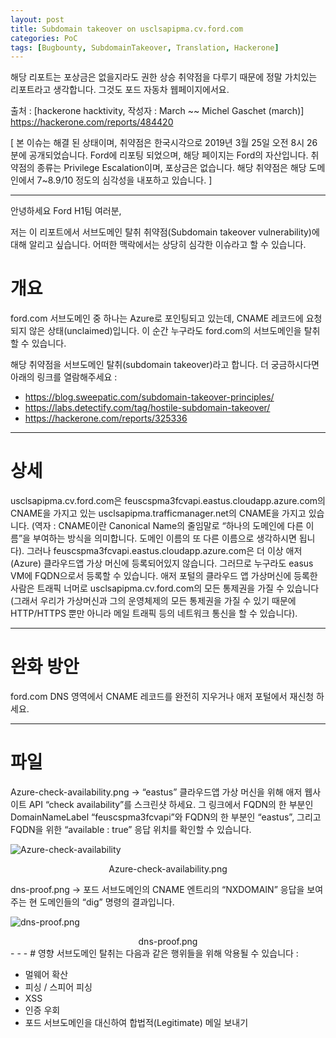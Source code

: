 ```yaml
---
layout: post
title: Subdomain takeover on usclsapipma.cv.ford.com
categories: PoC
tags: [Bugbounty, SubdomainTakeover, Translation, Hackerone]
---
```

해당 리포트는 포상금은 없을지라도 권한 상승 취약점을 다루기 때문에 정말 가치있는 리포트라고 생각합니다. 그것도 포드 자동차 웹페이지에서요.

출처 : [hackerone hacktivity, 작성자 : March ~~ Michel Gaschet (march)] https://hackerone.com/reports/484420

[ 본 이슈는 해결 된 상태이며, 취약점은 한국시각으로 2019년 3월 25일 오전 8시 26분에 공개되었습니다. Ford에 리포팅 되었으며, 해당 페이지는 Ford의 자산입니다. 취약점의 종류는 Privilege Escalation이며, 포상금은 없습니다. 해당 취약점은 해당 도메인에서 7~8.9/10 정도의 심각성을 내포하고 있습니다. ]
- - -
안녕하세요 Ford H1팀 여러분,

저는 이 리포트에서 서브도메인 탈취 취약점(Subdomain takeover vulnerability)에 대해 알리고 싶습니다. 어떠한 맥락에서는 상당히 심각한 이슈라고 할 수 있습니다.

# 개요
ford.com 서브도메인 중 하나는 Azure로 포인팅되고 있는데, CNAME 레코드에 요청되지 않은 상태(unclaimed)입니다. 이 순간 누구라도 ford.com의 서브도메인을 탈취할 수 있습니다.

해당 취약점을 서브도메인 탈취(subdomain takeover)라고 합니다. 더 궁금하시다면 아래의 링크를 열람해주세요 :
* https://blog.sweepatic.com/subdomain-takeover-principles/
* https://labs.detectify.com/tag/hostile-subdomain-takeover/
* https://hackerone.com/reports/325336
- - -
# 상세
usclsapipma.cv.ford.com은 feuscspma3fcvapi.eastus.cloudapp.azure.com의 CNAME을 가지고 있는 usclsapipma.trafficmanager.net의 CNAME을 가지고 있습니다. (역자 : CNAME이란 Canonical Name의 줄임말로 “하나의 도메인에 다른 이름”을 부여하는 방식을 의미합니다. 도메인 이름의 또 다른 이름으로 생각하시면 됩니다). 그러나 feuscspma3fcvapi.eastus.cloudapp.azure.com은 더 이상 애저(Azure) 클라우드앱 가상 머신에 등록되어있지 않습니다. 그러므로 누구라도 easus VM에 FQDN으로서 등록할 수 있습니다. 애저 포털의 클라우드 앱 가상머신에 등록한 사람은 트래픽 너머로 usclsapipma.cv.ford.com의 모든 통제권을 가질 수 있습니다(그래서 우리가 가상머신과 그의 운영체제의 모든 통제권을 가질 수 있기 때문에 HTTP/HTTPS 뿐만 아니라 메일 트래픽 등의 네트워크 통신을 할 수 있습니다).
- - -
# 완화 방안
ford.com DNS 영역에서 CNAME 레코드를 완전히 지우거나 애저 포털에서 재신청 하세요.
- - -
# 파일
Azure-check-availability.png -> “eastus” 클라우드앱 가상 머신을 위해 애저 웹사이트 API “check availability”를 스크린샷 하세요. 그 링크에서 FQDN의 한 부분인 DomainNameLabel “feuscspma3fcvapi”와 FQDN의 한 부분인 “eastus”, 그리고 FQDN을 위한 “available : true” 응답 위치를 확인할 수 있습니다.

![Azure-check-availability]({{site.baseurl}}/images/Azure-check-availability.png)
<center>Azure-check-availability.png</center>

dns-proof.png -> 포드 서브도메인의 CNAME 엔트리의 “NXDOMAIN” 응답을 보여주는 현 도메인들의 “dig” 명령의 결과입니다.

![dns-proof.png]({{site.baseurl}}/images/dns-proof.png)
<center>dns-proof.png</center>
- - -
# 영향
서브도메인 탈취는 다음과 같은 행위들을 위해 악용될 수 있습니다 :

* 멀웨어 확산
* 피싱 / 스피어 피싱
* XSS
* 인증 우회
* 포드 서브도메인을 대신하여 합법적(Legitimate) 메일 보내기
